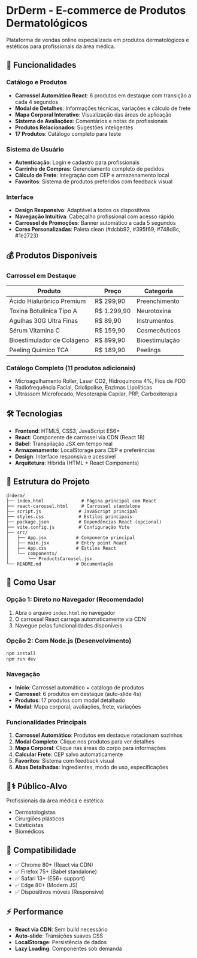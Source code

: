 # DrDerm - E-commerce de Produtos Dermatológicos

Plataforma de vendas online especializada em produtos dermatológicos e estéticos para profissionais da área médica.

## 🚀 Funcionalidades

### Catálogo e Produtos
- **Carrossel Automático React**: 6 produtos em destaque com transição a cada 4 segundos
- **Modal de Detalhes**: Informações técnicas, variações e cálculo de frete
- **Mapa Corporal Interativo**: Visualização das áreas de aplicação
- **Sistema de Avaliações**: Comentários e notas de profissionais
- **Produtos Relacionados**: Sugestões inteligentes
- **17 Produtos**: Catálogo completo para teste

### Sistema de Usuário
- **Autenticação**: Login e cadastro para profissionais
- **Carrinho de Compras**: Gerenciamento completo de pedidos
- **Cálculo de Frete**: Integração com CEP e armazenamento local
- **Favoritos**: Sistema de produtos preferidos com feedback visual

### Interface
- **Design Responsivo**: Adaptável a todos os dispositivos
- **Navegação Intuitiva**: Cabeçalho profissional com acesso rápido
- **Carrossel de Promoções**: Banner automático a cada 5 segundos
- **Cores Personalizadas**: Paleta clean (#dcbb92, #395f69, #748d8c, #1e2723)

## 💰 Produtos Disponíveis

### Carrossel em Destaque
| Produto | Preço | Categoria |
|---------|-------|-----------|
| Ácido Hialurônico Premium | R$ 299,90 | Preenchimento |
| Toxina Botulínica Tipo A | R$ 1.299,90 | Neurotoxina |
| Agulhas 30G Ultra Finas | R$ 89,90 | Instrumentos |
| Sérum Vitamina C | R$ 159,90 | Cosmecêuticos |
| Bioestimulador de Colágeno | R$ 899,90 | Bioestimulação |
| Peeling Químico TCA | R$ 189,90 | Peelings |

### Catálogo Completo (11 produtos adicionais)
- Microagulhamento Roller, Laser CO2, Hidroquinona 4%, Fios de PDO
- Radiofrequência Facial, Criolipolise, Enzimas Lipolíticas
- Ultrassom Microfocado, Mesoterapia Capilar, PRP, Carboxiterapia

## 🛠️ Tecnologias

- **Frontend**: HTML5, CSS3, JavaScript ES6+
- **React**: Componente de carrossel via CDN (React 18)
- **Babel**: Transpilação JSX em tempo real
- **Armazenamento**: LocalStorage para CEP e preferências
- **Design**: Interface responsiva e acessível
- **Arquitetura**: Híbrida (HTML + React Components)

## 📁 Estrutura do Projeto

```
drderm/
├── index.html              # Página principal com React
├── react-carousel.html     # Carrossel standalone
├── script.js              # JavaScript principal
├── styles.css             # Estilos principais
├── package.json           # Dependências React (opcional)
├── vite.config.js         # Configuração Vite
├── src/
│   ├── App.jsx           # Componente principal
│   ├── main.jsx          # Entry point React
│   ├── App.css           # Estilos React
│   └── components/
│       └── ProductsCarousel.jsx
└── README.md             # Documentação
```

## 🚀 Como Usar

### Opção 1: Direto no Navegador (Recomendado)
1. Abra o arquivo `index.html` no navegador
2. O carrossel React carrega automaticamente via CDN
3. Navegue pelas funcionalidades disponíveis

### Opção 2: Com Node.js (Desenvolvimento)
```bash
npm install
npm run dev
```

### Navegação
- **Início**: Carrossel automático + catálogo de produtos
- **Carrossel**: 6 produtos em destaque (auto-slide 4s)
- **Produtos**: 17 produtos com modal detalhado
- **Modal**: Mapa corporal, avaliações, frete, variações

### Funcionalidades Principais
1. **Carrossel Automático**: Produtos em destaque rotacionam sozinhos
2. **Modal Completo**: Clique nos produtos para ver detalhes
3. **Mapa Corporal**: Clique nas áreas do corpo para informações
4. **Calcular Frete**: CEP salvo automaticamente
5. **Favoritos**: Sistema com feedback visual
6. **Abas Detalhadas**: Ingredientes, modo de uso, especificações

## 👨⚕️ Público-Alvo

Profissionais da área médica e estética:
- Dermatologistas
- Cirurgiões plásticos
- Esteticistas
- Biomédicos

## 📱 Compatibilidade

- ✅ Chrome 80+ (React via CDN)
- ✅ Firefox 75+ (Babel standalone)
- ✅ Safari 13+ (ES6+ support)
- ✅ Edge 80+ (Modern JS)
- ✅ Dispositivos móveis (Responsive)

## ⚡ Performance

- **React via CDN**: Sem build necessário
- **Auto-slide**: Transições suaves CSS
- **LocalStorage**: Persistência de dados
- **Lazy Loading**: Componentes sob demanda